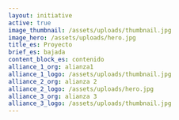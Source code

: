 ```yaml
---
layout: initiative
active: true
image_thumbnail: /assets/uploads/thumbnail.jpg
image_hero: /assets/uploads/hero.jpg
title_es: Proyecto
brief_es: bajada
content_block_es: contenido
alliance_1_org: alianza1
alliance_1_logo: /assets/uploads/thumbnail.jpg
alliance_2_org: alianza 2
alliance_2_logo: /assets/uploads/hero.jpg
alliance_3_org: alianza 3
alliance_3_logo: /assets/uploads/thumbnail.jpg
---
```

